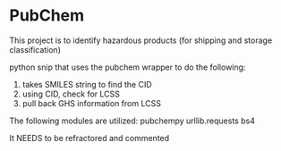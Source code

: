 # PubChem

This project is to identify hazardous products (for shipping and storage classification)

python snip that uses the pubchem wrapper to do the following:
1) takes SMILES string to find the CID
2) using CID, check for LCSS
3) pull back GHS information from LCSS

The following modules are utilized:
pubchempy
urllib.requests
bs4

It NEEDS to be refractored and commented
